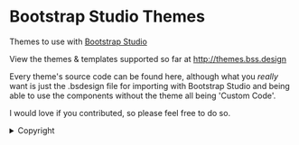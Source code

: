 # Bootstrap Studio Themes
Themes to use with [Bootstrap Studio](https://bootstrapstudio.io/)

View the themes &amp; templates supported so far at <a href="http://themes.bss.design">http://themes.bss.design</a>

Every theme's source code can be found here, although what you *really* want is just the .bsdesign file for importing with Bootstrap Studio and being able to use the components without the theme all being 'Custom Code'.

I would love if you contributed, so please feel free to do so.

<details>
<summary>Copyright</summary>
*Not an official Bootstrap Studio product. The Bootstrap Studio logo is copyrighted by Zine EOOD.
</details>

